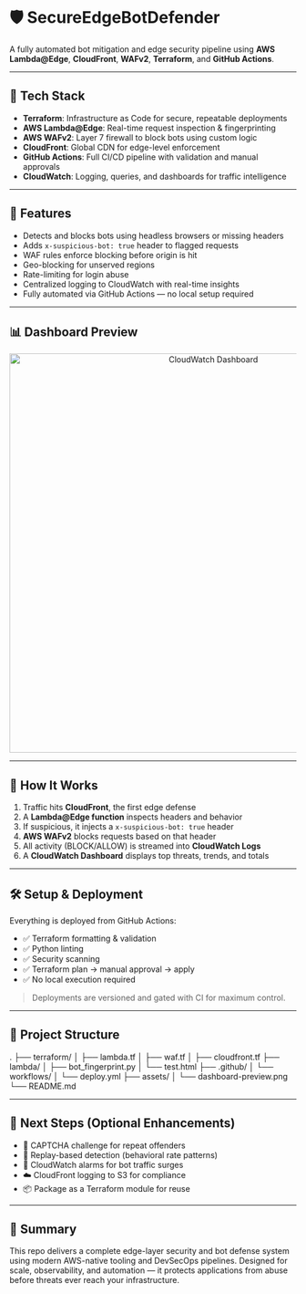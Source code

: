 # 🛡️ SecureEdgeBotDefender

A fully automated bot mitigation and edge security pipeline using **AWS Lambda@Edge**, **CloudFront**, **WAFv2**, **Terraform**, and **GitHub Actions**.

---

## 🔧 Tech Stack

- **Terraform**: Infrastructure as Code for secure, repeatable deployments
- **AWS Lambda@Edge**: Real-time request inspection & fingerprinting
- **AWS WAFv2**: Layer 7 firewall to block bots using custom logic
- **CloudFront**: Global CDN for edge-level enforcement
- **GitHub Actions**: Full CI/CD pipeline with validation and manual approvals
- **CloudWatch**: Logging, queries, and dashboards for traffic intelligence

---

## 🧠 Features

- Detects and blocks bots using headless browsers or missing headers
- Adds `x-suspicious-bot: true` header to flagged requests
- WAF rules enforce blocking before origin is hit
- Geo-blocking for unserved regions
- Rate-limiting for login abuse
- Centralized logging to CloudWatch with real-time insights
- Fully automated via GitHub Actions — no local setup required

---

## 📊 Dashboard Preview

<p align="center">
  <img src="assets/dashboard-preview.png" alt="CloudWatch Dashboard" width="700"/>
</p>

---

## 🚀 How It Works

1. Traffic hits **CloudFront**, the first edge defense
2. A **Lambda@Edge function** inspects headers and behavior
3. If suspicious, it injects a `x-suspicious-bot: true` header
4. **AWS WAFv2** blocks requests based on that header
5. All activity (BLOCK/ALLOW) is streamed into **CloudWatch Logs**
6. A **CloudWatch Dashboard** displays top threats, trends, and totals

---

## 🛠️ Setup & Deployment

Everything is deployed from GitHub Actions:

- ✅ Terraform formatting & validation
- ✅ Python linting
- ✅ Security scanning
- ✅ Terraform plan → manual approval → apply
- ✅ No local execution required

> Deployments are versioned and gated with CI for maximum control.

---

## 📂 Project Structure

. ├── terraform/ │ ├── lambda.tf │ ├── waf.tf │ ├── cloudfront.tf ├── lambda/ │ ├── bot_fingerprint.py │ └── test.html ├── .github/ │ └── workflows/ │ └── deploy.yml ├── assets/ │ └── dashboard-preview.png └── README.md

---

## 🧠 Next Steps (Optional Enhancements)

- 🧬 CAPTCHA challenge for repeat offenders
- 🔁 Replay-based detection (behavioral rate patterns)
- 🔔 CloudWatch alarms for bot traffic surges
- ☁️ CloudFront logging to S3 for compliance
- 📦 Package as a Terraform module for reuse

---

## 🧾 Summary

This repo delivers a complete edge-layer security and bot defense system using modern AWS-native tooling and DevSecOps pipelines. Designed for scale, observability, and automation — it protects applications from abuse before threats ever reach your infrastructure.
